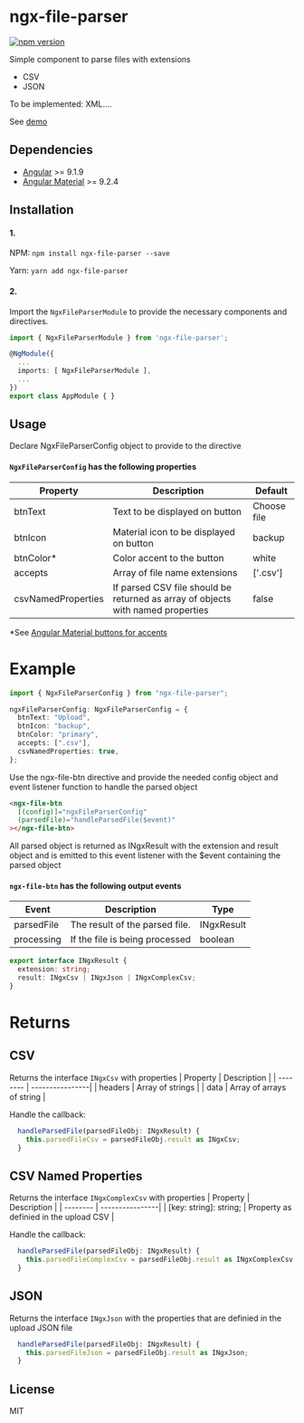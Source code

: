 # ngx-file-parser

[![npm version](http://img.shields.io/npm/v/ngx-file-parser.svg?style=flat)](https://npmjs.org/package/ngx-file-parser)

Simple component to parse files with extensions

- CSV
- JSON

To be implemented: XML....

See [demo](https://fore.dev)

## Dependencies

- [Angular](https://angular.io) >= 9.1.9
- [Angular Material](https://material.angular.io/) >= 9.2.4

## Installation

#### 1.

NPM:
`npm install ngx-file-parser --save`

Yarn:
`yarn add ngx-file-parser`

#### 2.

Import the `NgxFileParserModule` to provide the necessary components and directives.

```ts
import { NgxFileParserModule } from 'ngx-file-parser';

@NgModule({
  ...
  imports: [ NgxFileParserModule ],
  ...
})
export class AppModule { }
```

## Usage

Declare NgxFileParserConfig object to provide to the directive

#### `NgxFileParserConfig` has the following properties

| Property           | Description                                                                     | Default     |
| ------------------ | ------------------------------------------------------------------------------- | ----------- |
| btnText            | Text to be displayed on button                                                  | Choose file |
| btnIcon            | Material icon to be displayed on button                                         | backup      |
| btnColor\*         | Color accent to the button                                                      | white       |
| accepts            | Array of file name extensions                                                   | ['.csv']    |
| csvNamedProperties | If parsed CSV file should be returned as array of objects with named properties | false       |

\*See [Angular Material buttons for accents](https://material.angular.io/components/button/overview)

# Example

```ts
import { NgxFileParserConfig } from "ngx-file-parser";

ngxFileParserConfig: NgxFileParserConfig = {
  btnText: "Upload",
  btnIcon: "backup",
  btnColor: "primary",
  accepts: [".csv"],
  csvNamedProperties: true,
};
```

Use the ngx-file-btn directive and provide the needed config object and event listener function to handle the parsed object

```html
<ngx-file-btn
  [(config)]="ngxFileParserConfig"
  (parsedFile)="handleParsedFile($event)"
></ngx-file-btn>
```

All parsed object is returned as INgxResult with the extension and result object and is emitted to this event listener with the \$event containing the parsed object

#### `ngx-file-btn` has the following output events

| Event      | Description                    | Type       |
| ---------- | ------------------------------ | ---------- |
| parsedFile | The result of the parsed file. | INgxResult |
| processing | If the file is being processed | boolean    |

```ts
export interface INgxResult {
  extension: string;
  result: INgxCsv | INgxJson | INgxComplexCsv;
}
```

# Returns

## CSV

Returns the interface `INgxCsv` with properties
| Property | Description |
| -------- | ----------------|
| headers | Array of strings |
| data | Array of arrays of string |

Handle the callback:

```ts
  handleParsedFile(parsedFileObj: INgxResult) {
    this.parsedFileCsv = parsedFileObj.result as INgxCsv;
  }
```

## CSV Named Properties

Returns the interface `INgxComplexCsv` with properties
| Property | Description |
| -------- | ----------------|
| [key: string]: string; | Property as definied in the upload CSV |

Handle the callback:

```ts
  handleParsedFile(parsedFileObj: INgxResult) {
    this.parsedFileComplexCsv = parsedFileObj.result as INgxComplexCsv[];
  }
```

## JSON

Returns the interface `INgxJson` with the properties that are definied in the upload JSON file

```ts
  handleParsedFile(parsedFileObj: INgxResult) {
    this.parsedFileJson = parsedFileObj.result as INgxJson;
  }
```

## License

MIT
